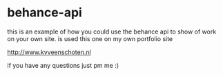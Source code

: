 # behance-api

this is an example of how you could use the behance api to show of work
on your own site. is used this one on my own portfolio site

http://www.kvveenschoten.nl

if you have any questions just pm me :)
